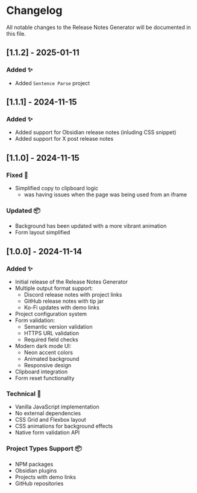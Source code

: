 # Changelog

All notable changes to the Release Notes Generator will be documented in this file.

## [1.1.2] - 2025-01-11

### Added ✨
- Added `Sentence Parse` project

## [1.1.1] - 2024-11-15

### Added ✨
- Added support for Obsidian release notes (inluding CSS snippet)
- Added support for X post release notes

## [1.1.0] - 2024-11-15

### Fixed 🐛
- Simplified copy to clipboard logic
  - was having issues when the page was being used from an iframe

### Updated 📦
- Background has been updated with a more vibrant animation
- Form layout simplified

## [1.0.0] - 2024-11-14

### Added ✨
- Initial release of the Release Notes Generator
- Multiple output format support:
  - Discord release notes with project links
  - GitHub release notes with tip jar
  - Ko-Fi updates with demo links
- Project configuration system
- Form validation:
  - Semantic version validation
  - HTTPS URL validation
  - Required field checks
- Modern dark mode UI:
  - Neon accent colors
  - Animated background
  - Responsive design
- Clipboard integration
- Form reset functionality

### Technical 🔧
- Vanilla JavaScript implementation
- No external dependencies
- CSS Grid and Flexbox layout
- CSS animations for background effects
- Native form validation API

### Project Types Support 📦
- NPM packages
- Obsidian plugins
- Projects with demo links
- GitHub repositories
